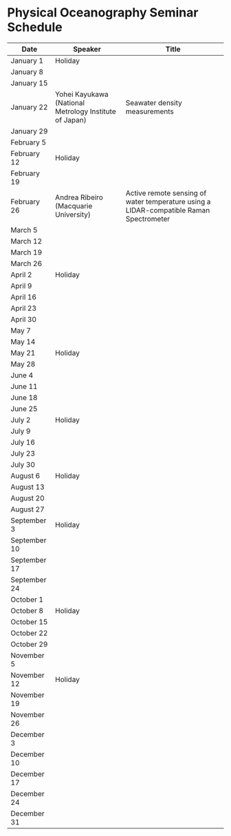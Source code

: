 # Physical Oceanography Seminar Schedule

Date          |   Speaker                                                 |   Title
--------------|-----------------------------------------------------------|-----------------------------------------------------------------------------------------
January 1     |   Holiday                                                 |
January 8     |                                                           |
January 15    |                                                           |
January 22    |   Yohei Kayukawa (National Metrology Institute of Japan)  |   Seawater density measurements
January 29    |                                                           |
February 5    |                                                           |
February 12   |   Holiday                                                 |
February 19   |                                                           |
February 26   |   Andrea Ribeiro (Macquarie University)                   |   Active remote sensing of water temperature using a LIDAR-compatible Raman Spectrometer
March 5       |                                                           |
March 12      |                                                           |
March 19      |                                                           |
March 26      |                                                           |
April 2       |   Holiday                                                 |
April 9       |                                                           |
April 16      |                                                           |
April 23      |                                                           |
April 30      |                                                           |
May 7         |                                                           |
May 14        |                                                           |
May 21        |   Holiday                                                 |
May 28        |                                                           |
June 4        |                                                           |
June 11       |                                                           |
June 18       |                                                           |
June 25       |                                                           |
July 2        |   Holiday                                                 |
July 9        |                                                           |
July 16       |                                                           |
July 23       |                                                           |
July 30       |                                                           |
August 6      |   Holiday                                                 |
August 13     |                                                           |
August 20     |                                                           |
August 27     |                                                           |
September 3   |   Holiday                                                 |
September 10  |                                                           |
September 17  |                                                           |
September 24  |                                                           |
October 1     |                                                           |
October 8     |   Holiday                                                 |
October 15    |                                                           |
October 22    |                                                           |
October 29    |                                                           |
November 5    |                                                           |
November 12   |   Holiday                                                 |
November 19   |                                                           |
November 26   |                                                           |
December 3    |                                                           |
December 10   |                                                           |
December 17   |                                                           |
December 24   |                                                           |
December 31   |                                                           |
